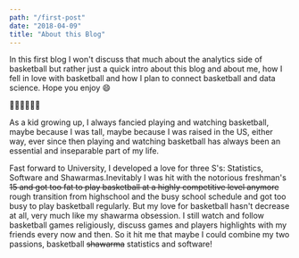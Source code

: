 ```yaml
---
path: "/first-post"
date: "2018-04-09"
title: "About this Blog"
---
```

In this first blog I won't discuss that much about the analytics side of basketball but rather just a quick intro
about this blog and about me, how I fell in love with basketball and how I plan to connect basketball and
data science. Hope you enjoy :smile:

:basketball::basketball::basketball::basketball::basketball::basketball:

As a kid growing up, I always fancied playing and watching basketball, maybe because I was tall,
 maybe because I was raised in the US, either way, ever since then playing and watching basketball has always been 
 an essential and inseparable part of my life. 
 
Fast forward to University, I developed a love for three S's: Statistics, Software and Shawarmas.Inevitably I was hit 
with the notorious freshman's ~~15 and got too fat to play basketball at a highly competitive level anymore~~
rough transition from highschool and the busy school schedule and got too busy to play basketball regularly. 
But my love for basketball hasn't decrease at all, very much like my shawarma obsession. I still watch and follow 
basketball games religiously, discuss games and players highlights with my friends every now and then. So it hit
 me that maybe I could combine my two passions, basketball ~~shawarma~~ statistics and software! 






